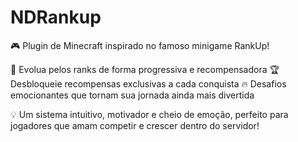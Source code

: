 # NDRankup
🎮 Plugin de Minecraft inspirado no famoso minigame RankUp!

🚀 Evolua pelos ranks de forma progressiva e recompensadora
🏆 Desbloqueie recompensas exclusivas a cada conquista
🔥 Desafios emocionantes que tornam sua jornada ainda mais divertida

💡 Um sistema intuitivo, motivador e cheio de emoção, perfeito para jogadores que amam competir e crescer dentro do servidor!
